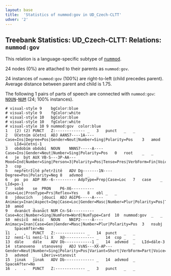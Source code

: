 ```yaml
---
layout: base
title:  'Statistics of nummod:gov in UD_Czech-CLTT'
udver: '2'
---
```


## Treebank Statistics: UD_Czech-CLTT: Relations: `nummod:gov`

This relation is a language-specific subtype of <tt><a href="cs_cltt-dep-nummod.html">nummod</a></tt>.

24 nodes (0%) are attached to their parents as `nummod:gov`.

24 instances of `nummod:gov` (100%) are right-to-left (child precedes parent).
Average distance between parent and child is 1.75.

The following 1 pairs of parts of speech are connected with `nummod:gov`: <tt><a href="cs_cltt-pos-NOUN.html">NOUN</a></tt>-<tt><a href="cs_cltt-pos-NUM.html">NUM</a></tt> (24; 100% instances).


~~~ conllu
# visual-style 9	bgColor:blue
# visual-style 9	fgColor:white
# visual-style 10	bgColor:blue
# visual-style 10	fgColor:white
# visual-style 10 9 nummod:gov	color:blue
1	(2)	(2)	PUNCT	Z:-------------	_	3	punct	_	_
2	Účetním	účetní	ADJ	AANS7----1A----	Case=Ins|Degree=Pos|Gender=Neut|Number=Sing|Polarity=Pos	3	amod	_	LId=účetní-1
3	obdobím	období	NOUN	NNNS7-----A----	Case=Ins|Gender=Neut|Number=Sing|Polarity=Pos	0	root	_	_
4	je	být	AUX	VB-S---3P-AA---	Mood=Ind|Number=Sing|Person=3|Polarity=Pos|Tense=Pres|VerbForm=Fin|Voice=Act	3	cop	_	_
5	nepřetržitě	přetržitě	ADV	Dg-------1N----	Degree=Pos|Polarity=Neg	8	advmod	_	_
6	po	po	ADP	RR--6----------	AdpType=Prep|Case=Loc	7	case	_	LId=po-1
7	sobě	se	PRON	P6-X6----------	Case=Loc|PronType=Prs|Reflex=Yes	8	obl	_	_
8	jdoucích	jdoucí	ADJ	AGIP6-----A----	Animacy=Inan|Aspect=Imp|Case=Loc|Gender=Masc|Number=Plur|Polarity=Pos|Tense=Pres|VerbForm=Part|Voice=Act	10	amod	_	_
9	dvanáct	dvanáct	NUM	Cn-S4----------	Case=Acc|Number=Sing|NumForm=Word|NumType=Card	10	nummod:gov	_	_
10	měsíců	měsíc	NOUN	NNIP2-----A----	Animacy=Inan|Case=Gen|Gender=Masc|Number=Plur|Polarity=Pos	3	nsubj	_	SpaceAfter=No
11	,	,	PUNCT	Z:-------------	_	14	punct	_	_
12	není-li	není-li	X	X@-------------	_	14	cop	_	_
13	dále	dále	ADV	Db------------1	_	14	advmod	_	LId=dále-3
14	stanoveno	stanovený	ADJ	VsNS---XX-AP---	Gender=Neut|Number=Sing|Polarity=Pos|Variant=Short|VerbForm=Part|Voice=Pass	3	advmod	_	LDeriv=stanovit
15	jinak	jinak	ADV	Db-------------	_	14	advmod	_	SpaceAfter=No
16	.	.	PUNCT	Z:-------------	_	3	punct	_	_

~~~


